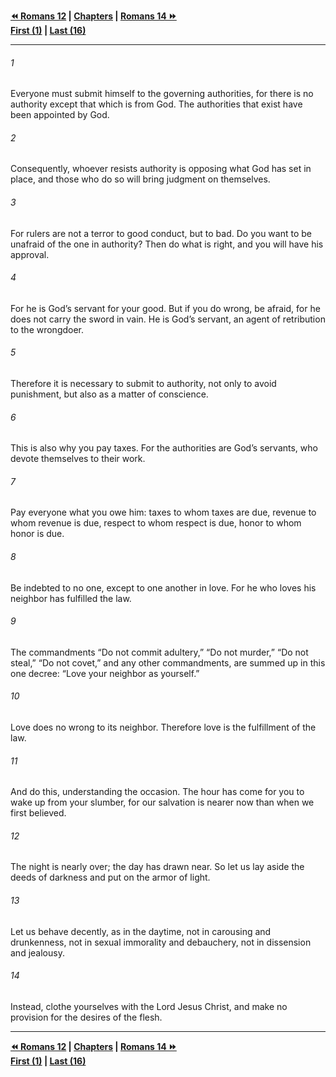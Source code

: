   
**[⏪ Romans 12](./Romans%2012.md) | [Chapters](./_index.md) | [Romans 14 ⏩](./Romans%2014.md)**  
**[First (1)](./Romans%201.md) | [Last (16)](./Romans%2016.md)**  
  
---  
  
###### 1  
Everyone must submit himself to the governing authorities, for there is no authority except that which is from God. The authorities that exist have been appointed by God.  
  
###### 2  
Consequently, whoever resists authority is opposing what God has set in place, and those who do so will bring judgment on themselves.  
  
###### 3  
For rulers are not a terror to good conduct, but to bad. Do you want to be unafraid of the one in authority? Then do what is right, and you will have his approval.  
  
###### 4  
For he is God’s servant for your good. But if you do wrong, be afraid, for he does not carry the sword in vain. He is God’s servant, an agent of retribution to the wrongdoer.  
  
###### 5  
Therefore it is necessary to submit to authority, not only to avoid punishment, but also as a matter of conscience.  
  
###### 6  
This is also why you pay taxes. For the authorities are God’s servants, who devote themselves to their work.  
  
###### 7  
Pay everyone what you owe him: taxes to whom taxes are due, revenue to whom revenue is due, respect to whom respect is due, honor to whom honor is due.  
  
###### 8  
Be indebted to no one, except to one another in love. For he who loves his neighbor has fulfilled the law.  
  
###### 9  
The commandments “Do not commit adultery,” “Do not murder,” “Do not steal,” “Do not covet,” and any other commandments, are summed up in this one decree: “Love your neighbor as yourself.”  
  
###### 10  
Love does no wrong to its neighbor. Therefore love is the fulfillment of the law.  
  
###### 11  
And do this, understanding the occasion. The hour has come for you to wake up from your slumber, for our salvation is nearer now than when we first believed.  
  
###### 12  
The night is nearly over; the day has drawn near. So let us lay aside the deeds of darkness and put on the armor of light.  
  
###### 13  
Let us behave decently, as in the daytime, not in carousing and drunkenness, not in sexual immorality and debauchery, not in dissension and jealousy.  
  
###### 14  
Instead, clothe yourselves with the Lord Jesus Christ, and make no provision for the desires of the flesh.  
  
  
---  
  
**[⏪ Romans 12](./Romans%2012.md) | [Chapters](./_index.md) | [Romans 14 ⏩](./Romans%2014.md)**  
**[First (1)](./Romans%201.md) | [Last (16)](./Romans%2016.md)**  
  
